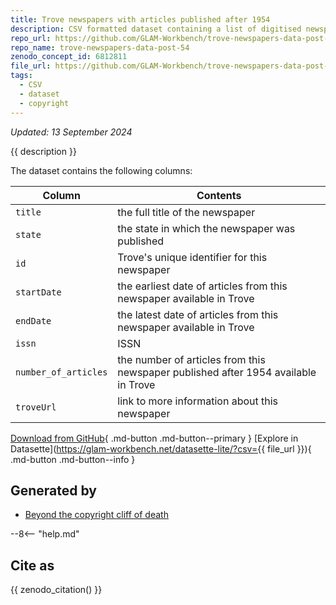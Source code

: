 ```yaml
---
title: Trove newspapers with articles published after 1954
description: CSV formatted dataset containing a list of digitised newspapers in Trove with articles published after 1954 (the copyright cliff of death).
repo_url: https://github.com/GLAM-Workbench/trove-newspapers-data-post-54
repo_name: trove-newspapers-data-post-54
zenodo_concept_id: 6812811
file_url: https://github.com/GLAM-Workbench/trove-newspapers-data-post-54/blob/v1.5/newspapers_post_54.csv
tags:
  - CSV
  - dataset
  - copyright
---
```

*Updated: 13 September 2024*

{{ description }}

The dataset contains the following columns:

| Column | Contents |
|--------|----------|
`title` | the full title of the newspaper
`state` | the state in which the newspaper was published
`id` | Trove's unique identifier for this newspaper
`startDate` | the earliest date of articles from this newspaper available in Trove
`endDate` | the latest date of articles from this newspaper available in Trove
`issn` | ISSN
`number_of_articles` | the number of articles from this newspaper published after 1954 available in Trove
`troveUrl` | link to more information about this newspaper


[Download from GitHub]({{file_url}}){ .md-button .md-button--primary }  [Explore in Datasette](https://glam-workbench.net/datasette-lite/?csv={{ file_url }}){ .md-button .md-button--info }

## Generated by

* [Beyond the copyright cliff of death](Beyond_the_copyright_cliff_of_death.md) 


--8<-- "help.md"

## Cite as

{{ zenodo_citation() }}